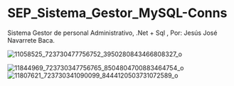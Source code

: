 # SEP_Sistema_Gestor_MySQL-Conns
Sistema Gestor de personal Administrativo, .Net + Sql , Por: Jesús José Navarrete Baca.

![11058525_723730477756752_3950280843466808327_o](https://user-images.githubusercontent.com/21239660/37513536-952fca96-28c2-11e8-9abe-f71a2dd450ef.jpg)

![11844969_723730347756765_8504804700883464754_o](https://user-images.githubusercontent.com/21239660/37513538-95777328-28c2-11e8-9c6d-1e2fac32aeac.jpg)
![11807621_723730341090099_8444120503731072589_o](https://user-images.githubusercontent.com/21239660/37513539-9596f496-28c2-11e8-9c6b-4d28e40e3d18.jpg)


